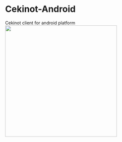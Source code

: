 # Cekinot-Android

Cekinot client for android platform<br />
<img src="https://cloud.githubusercontent.com/assets/4467386/18229756/817363c6-72ae-11e6-8f29-fe8d13172a05.png" width="360"/>
